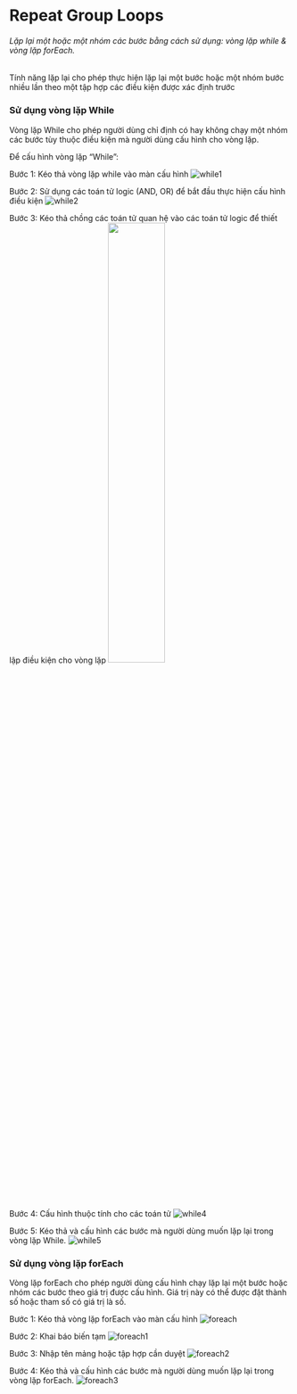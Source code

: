 # Repeat Group Loops
###### Lặp lại một hoặc một nhóm các bước bằng cách sử dụng: vòng lặp while  & vòng lặp forEach.

Tính năng lặp lại cho phép thực hiện lặp lại một bước hoặc một nhóm bước nhiều lần theo một tập hợp các điều kiện được xác định trước

### Sử dụng vòng lặp While

Vòng lặp While cho phép người dùng chỉ định có hay không chạy một nhóm các bước tùy thuộc điều kiện mà người dùng cấu hình cho vòng lặp.

Để cấu hình vòng lặp “While”:

Bước 1: Kéo thả vòng lặp while vào màn cấu hình
![while1](https://user-images.githubusercontent.com/105435351/200874431-7200e360-344d-413e-a053-9548d583defd.png)

Bước 2:	Sử dụng các toán tử logic (AND, OR) để bắt đầu thực hiện cấu hình điều kiện
![while2](https://user-images.githubusercontent.com/105435351/200875343-c631c1c5-9b2f-4b70-9b51-d44b6a226c57.png)

Bước 3:	Kéo thả chồng các toán tử quan hệ vào các toán tử logic để thiết lập điều kiện cho vòng lặp
<img src="https://user-images.githubusercontent.com/105435351/200874510-5c1ce7dd-bb29-4ff1-b598-5af6ef41d157.png" width="45%" />

Bước 4:	Cấu hình thuộc tính cho các toán tử
![while4](https://user-images.githubusercontent.com/105435351/200874547-abd50f47-55e9-4f84-876f-781fcf4335aa.png)

Bước 5:	Kéo thả và cấu hình các bước mà người dùng muốn lặp lại trong vòng lặp While.
![while5](https://user-images.githubusercontent.com/105435351/200874574-4590044a-c946-451d-940d-9bfafed0389e.png)


### Sử dụng vòng lặp forEach
Vòng lặp forEach cho phép người dùng cấu hình chạy lặp lại một bước hoặc nhóm các bước theo giá trị được cấu hình. Giá trị này có thể được đặt thành số hoặc tham số có giá trị là số.

Bước 1:	Kéo thả vòng lặp forEach vào màn cấu hình
![foreach](https://user-images.githubusercontent.com/105435351/200881455-10714af7-bb3f-4d27-b7da-5a98a7089d5b.png)

Bước 2: Khai báo biến tạm 
![foreach1](https://user-images.githubusercontent.com/105435351/200881483-c040784e-cbcd-4de4-89da-206fd0786faf.png)

Bước 3:	Nhập tên mảng hoặc tập hợp cần duyệt
![foreach2](https://user-images.githubusercontent.com/105435351/200881535-d6acf6be-91ee-40d5-b219-92df15dae45e.png)

Bước 4:	Kéo thả và cấu hình các bước mà người dùng muốn lặp lại trong vòng lặp forEach.
![foreach3](https://user-images.githubusercontent.com/105435351/200881571-082dcfaa-a5c1-45a1-a30b-dfaa03b4ddff.png)

